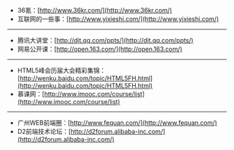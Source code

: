 - 36氪：[http://www.36kr.com/](http://www.36kr.com/)
- 互联网的一些事：[http://www.yixieshi.com/](http://www.yixieshi.com/)

----------

- 腾讯大讲堂：[http://djt.qq.com/ppts/](http://djt.qq.com/ppts/)
- 网易公开课：[http://open.163.com/](http://open.163.com/)

----------

- HTML5峰会历届大会精彩集锦：[http://wenku.baidu.com/topic/HTML5FH.html](http://wenku.baidu.com/topic/HTML5FH.html)
- 慕课网：[http://www.imooc.com/course/list](http://www.imooc.com/course/list)

----------

- 广州WEB前端圈：[http://www.fequan.com/](http://www.fequan.com/)
- D2前端技术论坛：[http://d2forum.alibaba-inc.com/](http://d2forum.alibaba-inc.com/)
